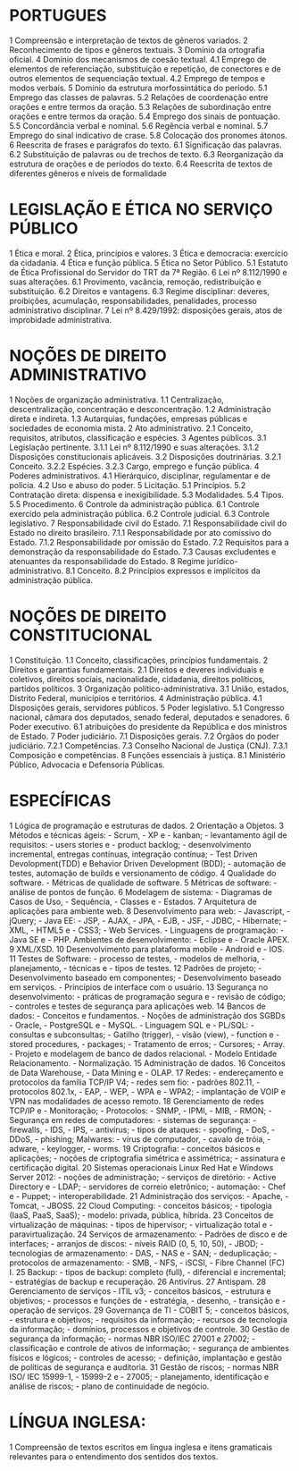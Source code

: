 PORTUGUES
=========
 1 Compreensão e interpretação de textos de gêneros variados. 
 2 Reconhecimento de tipos e gêneros textuais. 
 3 Domínio da ortografia oficial. 
 4 Domínio dos mecanismos de coesão textual. 
 	4.1 Emprego de elementos de referenciação, substituição e
repetição, de conectores e de outros elementos de sequenciação textual.
	4.2 Emprego de tempos e modos verbais. 
5 Domínio da estrutura morfossintática do período. 
	5.1 Emprego das classes de palavras. 
	5.2 Relações de coordenação entre orações e entre termos da oração. 
	5.3 Relações de subordinação entre orações e entre termos da oração. 
	5.4 Emprego dos sinais de pontuação. 
	5.5 Concordância verbal e nominal.
	5.6 Regência verbal e nominal. 
	5.7 Emprego do sinal indicativo de crase. 
	5.8 Colocação dos pronomes átonos. 
6 Reescrita de frases e parágrafos do texto. 
	6.1 Significação das palavras. 
	6.2 Substituição de palavras ou de trechos de texto. 
	6.3 Reorganização da estrutura de orações e de períodos do texto. 
	6.4 Reescrita de textos de diferentes gêneros e níveis de formalidade

LEGISLAÇÃO E ÉTICA NO SERVIÇO PÚBLICO
=====================================
1 Ética e moral. 
2 Ética, princípios e valores. 
3 Ética e democracia: exercício da cidadania. 
4 Ética e função pública. 
5 Ética no Setor Público. 
	5.1 Estatuto de Ética Profissional do Servidor do TRT da 7ª Região. 
6 Lei nº 8.112/1990 e suas alterações. 
	6.1 Provimento, vacância, remoção, redistribuição e substituição. 
	6.2 Direitos e vantagens. 
	6.3 Regime disciplinar: deveres, proibições, acumulação, responsabilidades, penalidades, processo administrativo disciplinar. 
7 Lei nº 8.429/1992: disposições gerais, atos de improbidade administrativa.

NOÇÕES DE DIREITO ADMINISTRATIVO
================================
1 Noções de organização administrativa. 
	1.1 Centralização, descentralização, concentração
e desconcentração. 
	1.2 Administração direta e indireta. 
	1.3 Autarquias, fundações, empresas públicas e sociedades de economia mista. 
2 Ato administrativo. 
	2.1 Conceito, requisitos, atributos, classificação e espécies. 
3 Agentes públicos. 
	3.1 Legislação pertinente.
		3.1.1 Lei nº 8.112/1990 e suas alterações. 
		3.1.2 Disposições constitucionais aplicáveis. 
	3.2 Disposições doutrinárias. 
		3.2.1 Conceito.
		3.2.2 Espécies. 
		3.2.3 Cargo, emprego e função pública. 
4 Poderes administrativos. 
	4.1 Hierárquico, disciplinar, regulamentar e de polícia.
	4.2 Uso e abuso do poder. 
5 Licitação. 
	5.1 Princípios. 
	5.2 Contratação direta: dispensa e inexigibilidade. 
	5.3 Modalidades. 
	5.4 Tipos. 
	5.5 Procedimento. 
6 Controle da administração pública. 
	6.1 Controle exercido pela administração pública. 
	6.2 Controle judicial.
	6.3 Controle legislativo. 
7 Responsabilidade civil do Estado. 
	7.1 Responsabilidade civil do Estado no direito brasileiro. 
		7.1.1 Responsabilidade por ato comissivo do Estado. 
		7.1.2 Responsabilidade por omissão do Estado. 
	7.2 Requisitos para a demonstração da responsabilidade do Estado. 
	7.3 Causas excludentes e atenuantes da responsabilidade do Estado. 
8 Regime jurídico-administrativo. 
	8.1 Conceito.
	8.2 Princípios expressos e implícitos da administração pública.

NOÇÕES DE DIREITO CONSTITUCIONAL
================================
1 Constituição. 
	1.1 Conceito, classificações, princípios fundamentais. 
2 Direitos e garantias fundamentais. 
	2.1 Direitos e deveres individuais e coletivos, direitos sociais, nacionalidade, cidadania, direitos políticos, partidos políticos. 
3 Organização político-administrativa. 
	3.1 União, estados, Distrito Federal, municípios e territórios. 
4 Administração pública.
	4.1 Disposições gerais, servidores públicos. 
5 Poder legislativo. 
	5.1 Congresso nacional, câmara dos deputados, senado federal, deputados e senadores. 
6 Poder executivo. 
	6.1 atribuições do presidente da República e dos ministros de Estado. 
7 Poder judiciário. 
	7.1 Disposições gerais. 
	7.2 Órgãos do poder judiciário. 
		7.2.1 Competências.
	7.3 Conselho Nacional de Justiça (CNJ). 
		7.3.1 Composição e competências.
8 Funções essenciais à justiça. 
	8.1 Ministério Público, Advocacia e Defensoria Públicas.

ESPECÍFICAS
===========
1 Lógica de programação e estruturas de dados. 
2 Orientação a Objetos. 
3 Métodos e técnicas ágeis: 
	- Scrum, 
	- XP e 
	- kanban; 
	- levantamento ágil de requisitos: 
		- users stories e 
		- product backlog; 
	- desenvolvimento incremental, entregas contínuas, integração contínua; 
	- Test Driven Devolopment(TDD) e Behavior Driven Development (BDD); 
	- automação de testes, automação de builds e versionamento de código. 
4 Qualidade do software.
	- Métricas de qualidade de software. 
5 Métricas de software: 
	- análise de pontos de função. 
6 Modelagem de sistema: 
	- Diagramas de Casos de Uso, 
	- Sequência, 
	- Classes e 
	- Estados. 
7 Arquitetura de aplicações para ambiente web. 
8 Desenvolvimento para web: 
	- Javascript, 
	- jQuery; 
	- Java EE: 
		- JSP, 
		- AJAX, 
		- JPA, 
		- EJB, 
		- JSF, 
		- JDBC, 
		- Hibernate; 
	- XML, 
	- HTML5 e
	- CSS3; 
	- Web Services. 
	- Linguagens de programação: 
	- Java SE e 
	- PHP.
	Ambientes de desenvolvimento: 
		- Eclipse e 
		- Oracle APEX. 
9 XML/XSD. 
10 Desenvolvimento para plataforma mobile 
	- Android e 
	- IOS. 
11 Testes de Software: 
	- processo de testes, 
	- modelos de melhoria,
	- planejamento, 
	- técnicas e 
	- tipos de testes. 
12 Padrões de projeto; 
	- Desenvolvimento baseado em componentes; 
	- Desenvolvimento baseado em serviços. 
	- Princípios de interface com o usuário. 
13 Segurança no desenvolvimento: 
	- práticas de programação segura e 
	- revisão de código; 
	- controles e testes de segurança para aplicações web. 
14 Bancos de dados: 
	- Conceitos e fundamentos. 
	- Noções de administração dos SGBDs 
		- Oracle, 
		- PostgreSQL e 
		- MySQL. 
	- Linguagem SQL e 
	- PL/SQL:
	- consultas e subconsultas; 
	- Gatilho (trigger), 
	- visão (view), 
	- function e
	- stored procedures, 
	- packages; 
	- Tratamento de erros; 
	- Cursores; 
	- Array.
	- Projeto e modelagem de banco de dados relacional. 
	- Modelo Entidade Relacionamento. 
	- Normalização. 
15 Administração de dados. 
16 Conceitos de Data Warehouse, 
	- Data Mining e 
	- OLAP. 
17 Redes: 
	- endereçamento e protocolos da família TCP/IP V4; 
	- redes sem fio: 
		- padrões 802.11, 
		- protocolos 802.1x, 
		- EAP, 
		- WEP, 
		- WPA e 
		- WPA2; 
	- implantação de VOIP e VPN nas modalidades de acesso remoto. 
18 Gerenciamento de redes TCP/IP e 
	- Monitoração; 
	- Protocolos: 
		- SNMP,
		- IPMI, 
		- MIB, 
		- RMON; 
	- Segurança em redes de computadores: 
		- sistemas de segurança: 
			- firewalls, 
			- IDS, 
			- IPS, 
			- antivírus; 
		- tipos de ataques: 
			- spoofing, 
			- DoS, 
			- DDoS, 
			- phishing; 
		Malwares: 
			- vírus de computador, 
			- cavalo de tróia, 
			- adware, 
			- keylogger, 
			- worms. 
19 Criptografia: 
	- conceitos básicos e aplicações; 
	- noções de criptografia simétrica e assimétrica;
	- assinatura e certificação digital. 
20 Sistemas operacionais Linux Red Hat e Windows Server 2012: 
	- noções de administração; 
	- serviços de diretório: 
		- Active Directory e 
		- LDAP; 
	- servidores de correio eletrônico;
	- automação: 
		- Chef e 
		- Puppet; 
	- interoperabilidade. 
21 Administração dos serviços: 
	- Apache, 
	- Tomcat, 
	- JBOSS. 
22 Cloud Computing: 
	- conceitos básicos; 
	- tipologia (IaaS, PaaS, SaaS); 
	- modelo: privada, pública, híbrida. 
23 Conceitos de virtualização de máquinas: 
	- tipos de hipervisor; 
	- virtualização total e 
	- paravirtualização. 
24 Serviços de armazenamento:
	- Padrões de disco e de interfaces; 
	- arranjos de discos: 
		- níveis RAID (0, 5, 10, 50), 
		- JBOD; 
	- tecnologias de armazenamento: 
		- DAS, 
		- NAS e
		- SAN; 
	- deduplicação; 
	- protocolos de armazenamento: 
		- SMB, 
		- NFS, 
		- iSCSI,
		- Fibre Channel (FC) I. 
25 Backup: 
	- tipos de backup: completo (full), 
	- diferencial e incremental; 
	- estratégias de backup e recuperação.
26 Antivírus. 
27 Antispam. 
28 Gerenciamento de serviços 
	- ITIL v3;
		- conceitos básicos, 
		- estrutura e objetivos; 
	- processos e funções de 
		- estratégia,
		- desenho, 
		- transição e 
		- operação de serviços. 
29 Governança de TI 
	- COBIT 5; 
		- conceitos básicos, 
		- estrutura e objetivos; 
		- requisitos da informação; 
		- recursos de tecnologia da informação; 
		- domínios, processos e objetivos de controle. 
30 Gestão de segurança da informação;
	- normas NBR ISO/IEC 27001 e 27002; 
	- classificação e controle de ativos de informação; 
	- segurança de ambientes físicos e lógicos; 
	- controles de acesso; 
	- definição, implantação e gestão de políticas de segurança e auditoria. 
31 Gestão de riscos; 
	- normas NBR ISO/ IEC 15999-1, 
	- 15999-2 e 
	- 27005; 
	- planejamento, identificação e análise de riscos; 
	- plano de continuidade de negócio.

LÍNGUA INGLESA: 
===============
1 Compreensão de textos escritos em língua inglesa e itens gramaticais relevantes para o entendimento dos sentidos dos textos.
